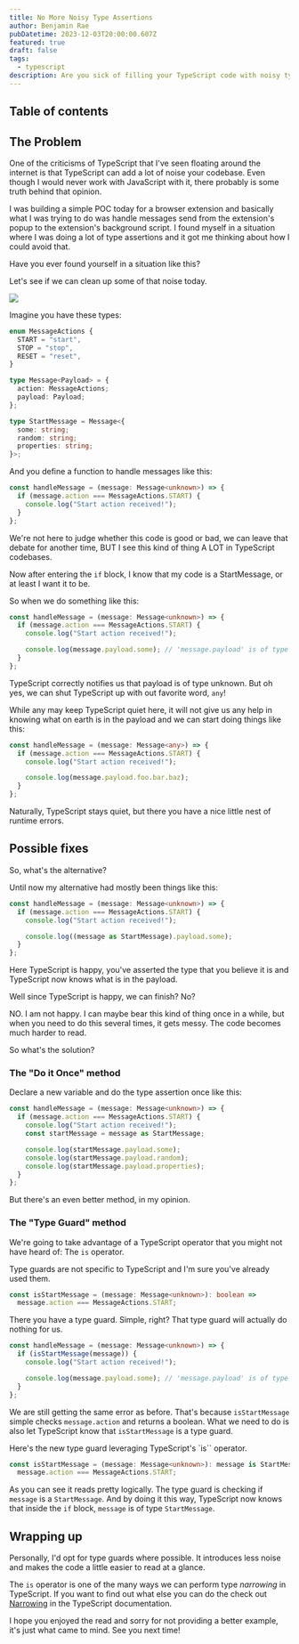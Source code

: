 ```yaml
---
title: No More Noisy Type Assertions
author: Benjamin Rae
pubDatetime: 2023-12-03T20:00:00.607Z
featured: true
draft: false
tags:
  - typescript
description: Are you sick of filling your TypeScript code with noisy type assertions? Maybe with this you can remove them from your code completely.
---
```


## Table of contents

## The Problem

One of the criticisms of TypeScript that I've seen floating around the internet is that TypeScript can add a lot of noise your codebase. Even though I would never work with JavaScript with it, there probably is some truth behind that opinion.

I was building a simple POC today for a browser extension and basically what I was trying to do was handle messages send from the extension's popup to the extension's background script. I found myself in a situation where I was doing a lot of type assertions and it got me thinking about how I could avoid that.

Have you ever found yourself in a situation like this?

Let's see if we can clean up some of that noise today.

![](https://media.giphy.com/media/xsATxBQfeKHCg/giphy-downsized-large.gif)

Imagine you have these types:

```ts
enum MessageActions {
  START = "start",
  STOP = "stop",
  RESET = "reset",
}

type Message<Payload> = {
  action: MessageActions;
  payload: Payload;
};

type StartMessage = Message<{
  some: string;
  random: string;
  properties: string;
}>;
```

And you define a function to handle messages like this:

```ts
const handleMessage = (message: Message<unknown>) => {
  if (message.action === MessageActions.START) {
    console.log("Start action received!");
  }
};
```

We're not here to judge whether this code is good or bad, we can leave that debate for another time, BUT I see this kind of thing A LOT in TypeScript codebases.

Now after entering the `if` block, I know that my code is a StartMessage, or at least I want it to be.

So when we do something like this:

```ts
const handleMessage = (message: Message<unknown>) => {
  if (message.action === MessageActions.START) {
    console.log("Start action received!");

    console.log(message.payload.some); // 'message.payload' is of type 'unknown'
  }
};
```

TypeScript correctly notifies us that payload is of type unknown. But oh yes, we can shut TypeScript up with out favorite word, `any`!

While any may keep TypeScript quiet here, it will not give us any help in knowing what on earth is in the payload and we can start doing things like this:

```ts
const handleMessage = (message: Message<any>) => {
  if (message.action === MessageActions.START) {
    console.log("Start action received!");

    console.log(message.payload.foo.bar.baz);
  }
};
```

Naturally, TypeScript stays quiet, but there you have a nice little nest of runtime errors.

## Possible fixes

So, what's the alternative?

Until now my alternative had mostly been things like this:

```ts
const handleMessage = (message: Message<unknown>) => {
  if (message.action === MessageActions.START) {
    console.log("Start action received!");

    console.log((message as StartMessage).payload.some);
  }
};
```

Here TypeScript is happy, you've asserted the type that you believe it is and TypeScript now knows what is in the payload.

Well since TypeScript is happy, we can finish? No?

NO. I am not happy. I can maybe bear this kind of thing once in a while, but when you need to do this several times, it gets messy. The code becomes much harder to read.

So what's the solution?

### The "Do it Once" method

Declare a new variable and do the type assertion once like this:

```ts
const handleMessage = (message: Message<unknown>) => {
  if (message.action === MessageActions.START) {
    console.log("Start action received!");
    const startMessage = message as StartMessage;

    console.log(startMessage.payload.some);
    console.log(startMessage.payload.random);
    console.log(startMessage.payload.properties);
  }
};
```

But there's an even better method, in my opinion.

### The "Type Guard" method

We're going to take advantage of a TypeScript operator that you might not have heard of: The `is` operator.

Type guards are not specific to TypeScript and I'm sure you've already used them.

```ts
const isStartMessage = (message: Message<unknown>): boolean =>
  message.action === MessageActions.START;
```

There you have a type guard. Simple, right? That type guard will actually do nothing for us.

```ts
const handleMessage = (message: Message<unknown>) => {
  if (isStartMessage(message)) {
    console.log("Start action received!");

    console.log(message.payload.some); // 'message.payload' is of type 'unknown'
  }
};
```

We are still getting the same error as before. That's because `isStartMessage` simple checks `message.action` and returns a boolean. What we need to do is also let TypeScript know that `isStartMessage` is a type guard.

Here's the new type guard leveraging TypeScript's `is`` operator.

```ts
const isStartMessage = (message: Message<unknown>): message is StartMessage =>
  message.action === MessageActions.START;
```

As you can see it reads pretty logically. The type guard is checking if `message` is a `StartMessage`. And by doing it this way, TypeScript now knows that inside the `if` block, `message` is of type `StartMessage`.

## Wrapping up

Personally, I'd opt for type guards where possible. It introduces less noise and makes the code a little easier to read at a glance.

The `is` operator is one of the many ways we can perform type _narrowing_ in TypeScript. If you want to find out what else you can do the check out [Narrowing](https://www.typescriptlang.org/docs/handbook/2/narrowing.html) in the TypeScript documentation.

I hope you enjoyed the read and sorry for not providing a better example, it's just what came to mind. See you next time!

